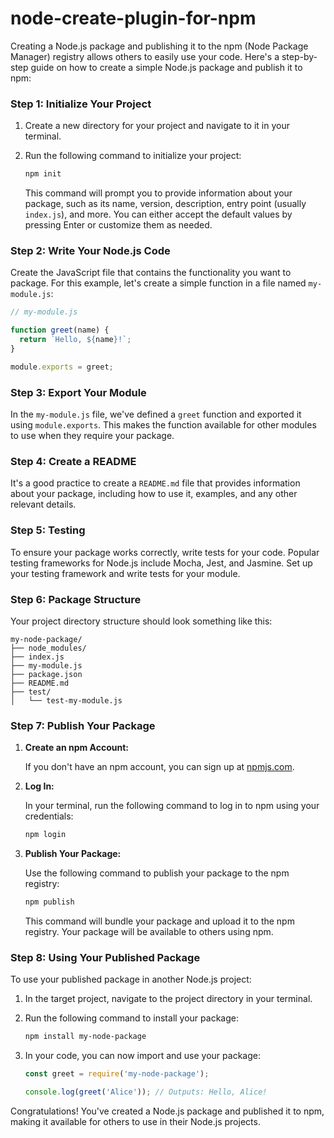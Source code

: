 # node-create-plugin-for-npm

Creating a Node.js package and publishing it to the npm (Node Package Manager) registry allows others to easily use your code. Here's a step-by-step guide on how to create a simple Node.js package and publish it to npm:

### Step 1: Initialize Your Project

1. Create a new directory for your project and navigate to it in your terminal.

2. Run the following command to initialize your project:

   ```bash
   npm init
   ```

   This command will prompt you to provide information about your package, such as its name, version, description, entry point (usually `index.js`), and more. You can either accept the default values by pressing Enter or customize them as needed.

### Step 2: Write Your Node.js Code

Create the JavaScript file that contains the functionality you want to package. For this example, let's create a simple function in a file named `my-module.js`:

```javascript
// my-module.js

function greet(name) {
  return `Hello, ${name}!`;
}

module.exports = greet;
```

### Step 3: Export Your Module

In the `my-module.js` file, we've defined a `greet` function and exported it using `module.exports`. This makes the function available for other modules to use when they require your package.

### Step 4: Create a README

It's a good practice to create a `README.md` file that provides information about your package, including how to use it, examples, and any other relevant details.

### Step 5: Testing

To ensure your package works correctly, write tests for your code. Popular testing frameworks for Node.js include Mocha, Jest, and Jasmine. Set up your testing framework and write tests for your module.

### Step 6: Package Structure

Your project directory structure should look something like this:

```
my-node-package/
├── node_modules/
├── index.js
├── my-module.js
├── package.json
├── README.md
├── test/
│   └── test-my-module.js
```

### Step 7: Publish Your Package

1. **Create an npm Account:**

   If you don't have an npm account, you can sign up at [npmjs.com](https://www.npmjs.com/signup).

2. **Log In:**

   In your terminal, run the following command to log in to npm using your credentials:

   ```bash
   npm login
   ```

3. **Publish Your Package:**

   Use the following command to publish your package to the npm registry:

   ```bash
   npm publish
   ```

   This command will bundle your package and upload it to the npm registry. Your package will be available to others using npm.

### Step 8: Using Your Published Package

To use your published package in another Node.js project:

1. In the target project, navigate to the project directory in your terminal.

2. Run the following command to install your package:

   ```bash
   npm install my-node-package
   ```

3. In your code, you can now import and use your package:

   ```javascript
   const greet = require('my-node-package');

   console.log(greet('Alice')); // Outputs: Hello, Alice!
   ```

Congratulations! You've created a Node.js package and published it to npm, making it available for others to use in their Node.js projects.
